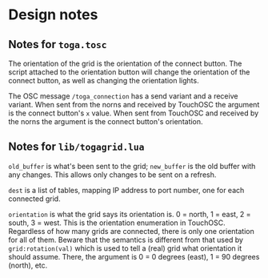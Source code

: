 # Design notes

## Notes for `toga.tosc`

The orientation of the grid is the orientation of the connect button.
The script attached to the orientation button will change the orientation
of the connect button, as well as changing the orientation lights.

The OSC message `/toga_connection` has a send variant and a receive variant.
When sent from the norns and received by TouchOSC the argument is the
connect button's `x` value.
When sent from TouchOSC and received by the norns the argument is the
connect button's orientation.

## Notes for `lib/togagrid.lua`

`old_buffer` is what's been sent to the grid; `new_buffer` is the old buffer
with any changes. This allows only changes to be sent on a refresh.

`dest` is a list of tables, mapping IP address to port number, one for each
connected grid.

`orientation` is what the grid says its orientation is. 0 = north, 1 = east,
2 = south, 3 = west. This is the orientation enumeration in TouchOSC.
Regardless of how many grids are connected, there is only one orientation
for all of them. Beware that the semantics is different from that used by
`grid:rotation(val)` which is used to tell a (real)
grid what orientation it should assume. There, the argument is
0 = 0 degrees (east), 1 = 90 degrees (north), etc.
